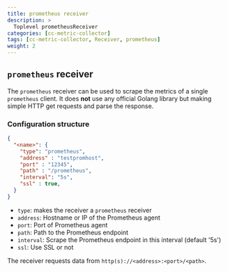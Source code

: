 ```yaml
---
title: prometheus receiver
description: >
  Toplevel prometheusReceiver
categories: [cc-metric-collector]
tags: [cc-metric-collector, Receiver, prometheus]
weight: 2
---
```


## `prometheus` receiver

The `prometheus` receiver can be used to scrape the metrics of a single `prometheus` client. It does **not** use any official Golang library but making simple HTTP get requests and parse the response.

### Configuration structure

```json
{
  "<name>": {
    "type": "prometheus",
    "address" : "testpromhost",
    "port" : "12345",
    "path" : "/prometheus",
    "interval": "5s",
    "ssl" : true,
  }
}
```

- `type`: makes the receiver a `prometheus` receiver
- `address`: Hostname or IP of the Prometheus agent
- `port`: Port of Prometheus agent
- `path`: Path to the Prometheus endpoint
- `interval`: Scrape the Prometheus endpoint in this interval (default '5s')
- `ssl`: Use SSL or not

The receiver requests data from `http(s)://<address>:<port>/<path>`.